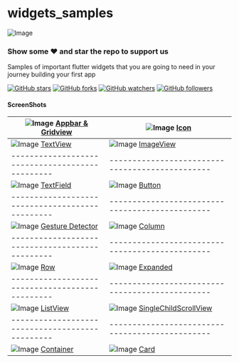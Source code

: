 # widgets_samples
![Image](screen_shots/course_banner.png)
### Show some :heart: and star the repo to support us
Samples of important flutter widgets that you are going to need in your journey building your first app

[![GitHub stars](https://img.shields.io/github/stars/sherifhasan/widgets_samples.svg?style=social&label=Star)](https://github.com/sherifhasan/widgets_samples) [![GitHub forks](https://img.shields.io/github/forks/sherifhasan/widgets_samples.svg?style=social&label=Fork)](https://github.com/sherifhasan/widgets_samples/fork) [![GitHub watchers](https://img.shields.io/github/watchers/sherifhasan/widgets_samples.svg?style=social&label=Watch)](https://github.com/sherifhasan/widgets_samples) [![GitHub followers](https://img.shields.io/github/followers/sherifhasan.svg?style=social&label=Follow)](https://github.com/sherifhasan/widgets_samples)
#### ScreenShots
| ![Image](screen_shots/appbar_gridview.png) [Appbar & Gridview](https://github.com/sherifhasan/widgets_samples/blob/master/lib/main.dart)| ![Image](screen_shots/icon.png) [Icon](https://github.com/sherifhasan/widgets_samples/blob/master/lib/widgets/icon.dart)
|-----------------------------------------------|-----------------------------------------------|
|![Image](screen_shots/text.png) [TextView](https://github.com/sherifhasan/widgets_samples/blob/master/lib/widgets/text.dart)| ![Image](screen_shots/image.png) [ImageView](https://github.com/sherifhasan/widgets_samples/blob/master/lib/widgets/image.dart)
|-----------------------------------------------|-----------------------------------------------|
|![Image](screen_shots/text_field.png) [TextField](https://github.com/sherifhasan/widgets_samples/blob/master/lib/widgets/text_field.dart) | ![Image](screen_shots/button.png) [Button](https://github.com/sherifhasan/widgets_samples/blob/master/lib/widgets/button.dart)
|-----------------------------------------------|-----------------------------------------------|
|![Image](screen_shots/gesture_detector.png) [Gesture Detector](https://github.com/sherifhasan/widgets_samples/blob/master/lib/widgets/gesture_detector.dart) | ![Image](screen_shots/column.png) [Column](https://github.com/sherifhasan/widgets_samples/blob/master/lib/widgets/column.dart)
|-----------------------------------------------|-----------------------------------------------|
|![Image](screen_shots/row.png) [Row](https://github.com/sherifhasan/widgets_samples/blob/master/lib/widgets/row.dart) | ![Image](screen_shots/expanded.png) [Expanded](https://github.com/sherifhasan/widgets_samples/blob/master/lib/widgets/expanded.dart)
|-----------------------------------------------|-----------------------------------------------|
|![Image](screen_shots/listview.png) [ListView](https://github.com/sherifhasan/widgets_samples/blob/master/lib/widgets/list_view.dart) | ![Image](screen_shots/singlechildscrollview.png) [SingleChildScrollView](https://github.com/sherifhasan/widgets_samples/blob/master/lib/widgets/single_child_scroll_view.dart)
|-----------------------------------------------|-----------------------------------------------|
|![Image](screen_shots/container.png) [Container](https://github.com/sherifhasan/widgets_samples/blob/master/lib/widgets/container.dart) | ![Image](screen_shots/card.png) [Card](https://github.com/sherifhasan/widgets_samples/blob/master/lib/widgets/card.dart)
